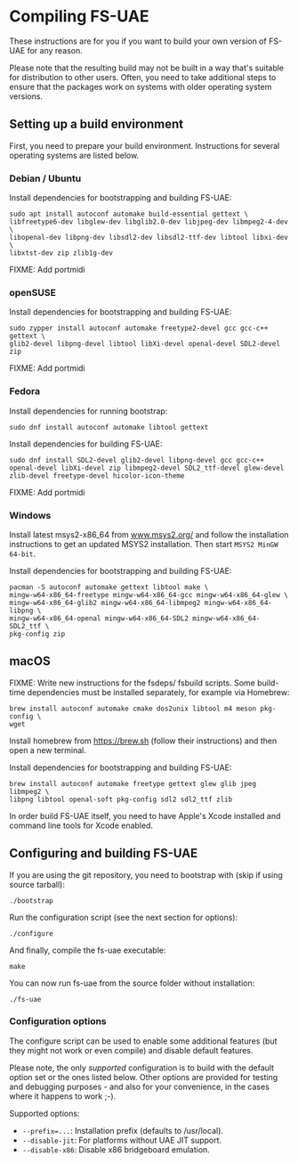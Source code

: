 # Compiling FS-UAE

These instructions are for you if you want to build your own version of FS-UAE
for any reason.

Please note that the resulting build may not be built in a way that's suitable
for distribution to other users. Often, you need to take additional steps to
ensure that the packages work on systems with older operating system versions.

## Setting up a build environment

First, you need to prepare your build environment. Instructions for several
operating systems are listed below.

### Debian / Ubuntu

Install dependencies for bootstrapping and building FS-UAE:

    sudo apt install autoconf automake build-essential gettext \
    libfreetype6-dev libglew-dev libglib2.0-dev libjpeg-dev libmpeg2-4-dev \
    libopenal-dev libpng-dev libsdl2-dev libsdl2-ttf-dev libtool libxi-dev \
    libxtst-dev zip zlib1g-dev

FIXME: Add portmidi

### openSUSE

Install dependencies for bootstrapping and building FS-UAE:

    sudo zypper install autoconf automake freetype2-devel gcc gcc-c++ gettext \
    glib2-devel libpng-devel libtool libXi-devel openal-devel SDL2-devel zip

FIXME: Add portmidi

### Fedora

Install dependencies for running bootstrap:

    sudo dnf install autoconf automake libtool gettext

Install dependencies for building FS-UAE:

    sudo dnf install SDL2-devel glib2-devel libpng-devel gcc gcc-c++ openal-devel libXi-devel zip libmpeg2-devel SDL2_ttf-devel glew-devel zlib-devel freetype-devel hicolor-icon-theme

FIXME: Add portmidi

### Windows

Install latest msys2-x86_64 from www.msys2.org/ and follow the installation
instructions to get an updated MSYS2 installation. Then start
`MSYS2 MinGW 64-bit`.

Install dependencies for bootstrapping and building FS-UAE:

    pacman -S autoconf automake gettext libtool make \
    mingw-w64-x86_64-freetype mingw-w64-x86_64-gcc mingw-w64-x86_64-glew \
    mingw-w64-x86_64-glib2 mingw-w64-x86_64-libmpeg2 mingw-w64-x86_64-libpng \
    mingw-w64-x86_64-openal mingw-w64-x86_64-SDL2 mingw-w64-x86_64-SDL2_ttf \
    pkg-config zip

## macOS

FIXME: Write new instructions for the fsdeps/ fsbuild scripts. Some build-time
dependencies must be installed separately, for example via Homebrew:

    brew install autoconf automake cmake dos2unix libtool m4 meson pkg-config \
    wget

Install homebrew from https://brew.sh (follow their instructions) and then open
a new terminal.

Install dependencies for bootstrapping and building FS-UAE:

    brew install autoconf automake freetype gettext glew glib jpeg libmpeg2 \
    libpng libtool openal-soft pkg-config sdl2 sdl2_ttf zlib

In order build FS-UAE itself, you need to have Apple's Xcode installed and
command line tools for Xcode enabled.

## Configuring and building FS-UAE

If you are using the git repository, you need to bootstrap with (skip if using
source tarball):

    ./bootstrap

Run the configuration script (see the next section for options):

    ./configure

And finally, compile the fs-uae executable:

    make

You can now run fs-uae from the source folder without installation:

    ./fs-uae

### Configuration options

The configure script can be used to enable some additional features (but they
might not work or even compile) and disable default features.

Please note, the only _supported_ configuration is to build with the default
option set or the ones listed below. Other options are provided for testing and
debugging purposes - and also for your convenience, in the cases where it
happens to work ;-).

Supported options:

- `--prefix=...`: Installation prefix (defaults to /usr/local).
- `--disable-jit`: For platforms without UAE JIT support.
- `--disable-x86`: Disable x86 bridgeboard emulation.
